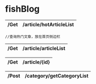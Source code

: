 # fishBlog



| /Get | /article/hotArticleList |
| :--- | ----------------------- |

```
//查询热门文章，放在首页侧边栏
```

| /Get | /article/articleList |
| ---- | -------------------- |

| /Get | /article/{id} |
| ---- | ------------- |



| /Post | /category/getCategoryList |
| ----- | ------------------------- |

